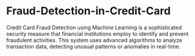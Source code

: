 # Fraud-Detection-in-Credit-Card
Credit Card Fraud Detection using Machine Learning is a sophisticated security measure that financial institutions employ to identify and prevent fraudulent activities. This system uses advanced algorithms to analyze transaction data, detecting unusual patterns or anomalies in real-time. 
